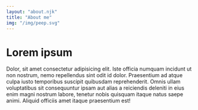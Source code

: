 ```yaml
---
layout: "about.njk"
title: "About me"
img: "/img/peep.svg"
---
```

# Lorem ipsum 
Dolor, sit amet consectetur adipisicing elit. Iste officia numquam incidunt ut non nostrum, nemo repellendus sint odit id dolor. Praesentium ad atque culpa iusto temporibus suscipit quibusdam reprehenderit. Omnis ullam voluptatibus sit consequuntur ipsam aut alias a reiciendis deleniti in eius enim magni nostrum labore, tenetur nobis quisquam itaque natus saepe animi. Aliquid officiis amet itaque praesentium est!
